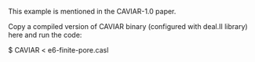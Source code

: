 
This example is mentioned in the CAVIAR-1.0 paper.

Copy a compiled version of CAVIAR binary (configured with deal.II library) here and 
run the code:

  $ CAVIAR < e6-finite-pore.casl

